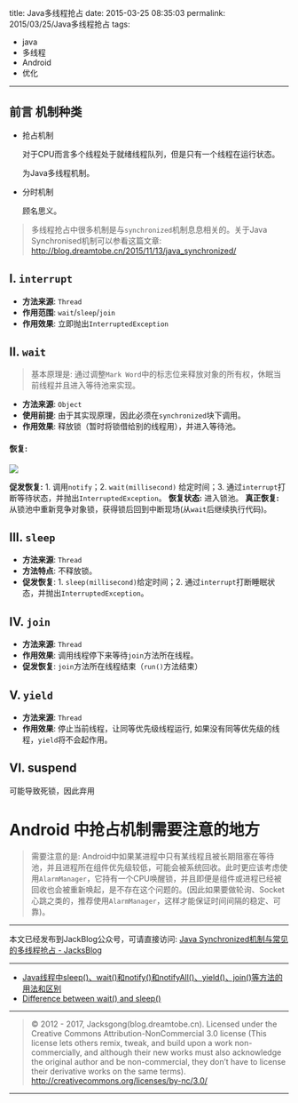 title: Java多线程抢占
date: 2015-03-25 08:35:03
permalink: 2015/03/25/Java多线程抢占
tags:
- java
- 多线程
- Android
- 优化

---

## 前言 机制种类

- 抢占机制

	对于CPU而言多个线程处于就绪线程队列，但是只有一个线程在运行状态。

	为Java多线程机制。

- 分时机制

	顾名思义。

<!--more-->

> 多线程抢占中很多机制是与`synchronized`机制息息相关的。关于Java Synchronised机制可以参看这篇文章: http://blog.dreamtobe.cn/2015/11/13/java_synchronized/

## I. `interrupt`

- **方法来源**: `Thread`
- **作用范围**: `wait`/`sleep`/`join`
- **作用效果**: 立即抛出`InterruptedException`

## II. `wait`

> 基本原理是: 通过调整`Mark Word`中的标志位来释放对象的所有权，休眠当前线程并且进入等待池来实现。

- **方法来源**: `Object`
- **使用前提**: 由于其实现原理，因此必须在`synchronized`块下调用。
- **作用效果**: 释放锁（暂时将锁借给别的线程用），并进入等待池。

#### 恢复:

![](/img/javathread-1.png)

**促发恢复:** 1. 调用`notify`；2. `wait(millisecond)` 给定时间；3. 通过`interrupt`打断等待状态，并抛出`InterruptedException`。
**恢复状态:** 进入锁池。
**真正恢复:** 从锁池中重新竞争对象锁，获得锁后回到中断现场(从`wait`后继续执行代码)。

## III. `sleep`

- **方法来源**: `Thread`
- **方法特点**: 不释放锁。
- **促发恢复**: 1. `sleep(millisecond)`给定时间；2. 通过`interrupt`打断睡眠状态，并抛出`InterruptedException`。

## IV. `join`

- **方法来源**: `Thread`
- **作用效果**: 调用线程停下来等待`join`方法所在线程。
- **促发恢复**: `join`方法所在线程结束（`run()`方法结束）

## V. `yield`

- **方法来源**: `Thread`
- **作用效果**: 停止当前线程，让同等优先级线程运行, 如果没有同等优先级的线程，`yield`将不会起作用。

## VI. suspend
可能导致死锁，因此弃用

# Android 中抢占机制需要注意的地方

> 需要注意的是: Android中如果某进程中只有某线程且被长期阻塞在等待池，并且进程所在组件优先级较低，可能会被系统回收。此时更应该考虑使用`AlarmManager`，它持有一个CPU唤醒锁，并且即便是组件或进程已经被回收也会被重新唤起，是不存在这个问题的。(因此如果要做轮询、Socket心跳之类的，推荐使用`AlarmManager`，这样才能保证时间间隔的稳定、可靠)。


---

本文已经发布到JackBlog公众号，可请直接访问: [Java Synchronized机制与常见的多线程抢占 - JacksBlog](https://mp.weixin.qq.com/s?__biz=MzIyMjQxMzAzOA==&mid=2247483673&idx=1&sn=cc20b1149e9ffed649dd00d8737e6a08)

---

- [Java线程中sleep()、wait()和notify()和notifyAll()、yield()、join()等方法的用法和区别](http://zheng12tian.iteye.com/blog/1233638)
- [Difference between wait() and sleep()](http://stackoverflow.com/questions/1036754/difference-between-wait-and-sleep)

---

> © 2012 - 2017, Jacksgong(blog.dreamtobe.cn). Licensed under the Creative Commons Attribution-NonCommercial 3.0 license (This license lets others remix, tweak, and build upon a work non-commercially, and although their new works must also acknowledge the original author and be non-commercial, they don’t have to license their derivative works on the same terms). http://creativecommons.org/licenses/by-nc/3.0/

---
